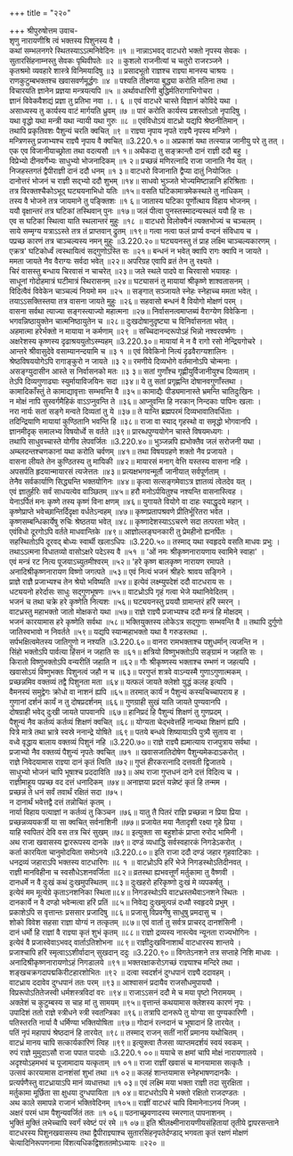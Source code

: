 +++
title = "२२०"

+++
श्रीपुरुषोत्तम उवाच-  
शृणु नारायणीश्रि त्वं भक्तस्य पिशुनस्य वै ।  
कथां सम्भलनगरे स्थितस्याऽऽत्मनिवेदिनः ॥१ ॥
नान्नाऽभवद् वाटधरो भक्तो नृपस्य सेवकः ।  
सुतारसिंहनाम्नस्तु सेवकः पृथिवीपतेः ॥२ ॥
कुशलो राजनीत्यां च चतुरो राजरञ्जने ।  
कृतश्रमो व्यवहारे शास्त्रे विनिमयादिषु ॥३ ॥
प्रसादभूतो राज्ञश्च राज्ञ्या मानस्य चाश्रयः ।  
राणकुटुम्बभक्तश्च खवासवर्णमूर्द्धगः ॥४ ॥
पश्यति तीक्ष्णया बुद्ध्या करोति मतिना तथा ।  
विचारयति ज्ञानेन प्रज्ञया मन्त्रयत्यपि ॥५ ॥
अर्थावधारिणी बुद्धिर्मतिरागाभिगोचरा ।  
ज्ञानं विवेकवैशद्यं प्रज्ञा तु प्रतिभा नवा ।.। ६ ॥
एवं वाटधरे चास्ते विज्ञानं कोविदे यथा ।  
असाध्यस्य तु कार्यस्य वाटं मार्गयति ध्रुवम् ॥७ ॥
पारं करोति कार्यस्य प्रशस्तोऽतो नृपादिषु ।  
यथा वृद्धो यथा मन्त्री यथा न्यायी यथा गुरुः ॥८ ॥
एवंविधोऽयं वाटध्रो यद्यपि श्रेष्ठनीतिमान् ।  
तथापि प्रकृतिवशः पैशुन्यं चरति क्वचित् ॥९ ॥
राज्ञ्या नृपाय नृपते राज्ञ्यै नृपस्य मन्त्रिणे ।  
मन्त्रिणस्तु प्रजाभ्यश्च राज्ञ्यै नृपाय वै क्वचित् ॥3.220.१ ०॥
अप्रकाशं यथा तत्स्यान्न जानीयु परे तु तत् ।  
एक एव विजानीयाच्छ्रोता तथा वदत्यसौ ॥१ १॥
अथैकदा तु सङ्क्रान्तौ दानं राज्ञी ददौ बहु ।  
विप्रेभ्यो दीनवर्गेभ्यः साधुभ्यो भोजनादिकम् ॥१ २॥
प्रच्छन्नं मणिरत्नादि राजा जानाति नैव यत् ।  
निजहस्तगतं द्वैपीराज्ञी दानं ददौ धनम् ॥१ ३॥
वाटधरो विजानाति द्वैप्या दातुं नियोजितः ।  
दानोत्तरं भोजनं च राज्ञी सद्भ्यो ददौ शुभम् ॥१४॥
साधवो भुञ्जते भोज्यमिष्टान्नानि हरिश्रिताः ।  
तत्र विरक्तश्चैकोऽभूद् घट्ययनाभिधो यतिः ॥१५॥
वसति घटिकामात्रमेकस्थले तु नाधिकम् ।  
तस्य वै भोजने तत्र जायमाने तु पङ्क्तिशः ॥१ ६॥
जातास्य घटिका पूर्णोत्थाय विहाय भोजनम् ।  
ययौ वृक्षान्तरं तत्र घटिकां तस्थिवान् पुनः ॥१७॥
जलं पीत्वा पुनस्तस्मादन्यस्थलं ययौ हि सः ।  
एव स घटिकां स्थित्वा याति स्थलान्तरं मुहुः ॥१८ ॥
वाटधरो विलोक्यैनं त्यक्तभोज्यं च चञ्चलम् ।  
साये सम्मृग्य यत्राऽऽस्ते तत्र तं प्राप्तवान् द्रुतम् ॥१९॥
गत्वा नत्वा फलं प्रार्प्य वन्दनं संविधाय च ।  
पप्रच्छ कारणं तत्र चाञ्चल्यस्य नमन् मुहुः ॥3.220.२०॥
घट्ययनस्तु तं प्राह लक्ष्मि चाञ्चल्यकारणम् ।  
एक्रत्र' घटिकोर्ध्वं त्वस्थायित्वं सद्गुणोऽस्ति सः ॥२१॥
बन्धनं न भवेत् क्वापि रागः क्वापि न जायते ।  
ममता जायते नैव वैराग्यः सर्वदा भवेत् ॥२२॥
अपरिग्रह एवापि व्रतं तेन तु रक्ष्यते ।  
चिरं वासस्तु बन्धाय चिरवासं न चाचरेत् ॥२३॥
जले स्थले पादपे वा चिरवासो भयावहः ।  
साधूनां गोदोहमात्रं घटीमात्रं स्थिरासनम् ॥२४॥
घट्यासनं तु मायायां श्रीकृष्णे शाश्वतासनम् ।  
विदित्वैवं विवेकेन चाञ्चल्यं नियमो मम ॥२५ ॥
सङ्गात् सञ्जायते स्नेहः स्नेहाच्च ममता भवेत् ।  
तयाऽऽसक्तिस्तया तत्र वासना जायते मुहुः ॥२६॥
सहवासो बन्धनं वै वियोगो मोक्षणं परम् ।  
वासना सर्वथा त्याज्या सङ्गस्त्याज्यो महात्मना ॥२७॥
निर्वासनत्वमाप्तब्यं वैराग्येण विवेकिना ।  
भगवन्निष्ठायुक्तेन चात्मनिष्ठायुतेन च ॥२८॥
दुःखदोषानुदृष्ट्या च विनिर्वासनता भवेत् ।  
अहमात्मा हरेर्भक्तो न मायाया न कर्मणाम् ॥२९ ॥
सच्चिदानन्दरूपोऽहं भिन्नो नश्वरवर्ष्मणः ।  
अक्षरेशस्य कृष्णस्य दृढाश्रययुतोऽस्म्यहम् ॥3.220.३०॥
मायायां मे न वै रागो रसो नेन्द्रियगोचरे ।  
आन्तरे श्रीवासुदेवे वसाम्यानन्दयामि च ॥३ १ ॥
एवं विवेकिनो नित्यं दृढवैराग्यशालिनः ।  
श्रेष्ठविषययोगेऽपि रागाङ्कुरो न जायते ॥३ २॥
रमणीये दिव्यभोगे वर्तमानोऽपि चोन्मनाः ।  
असङ्ग्युदासीन आस्ते स निर्वासनको मतः ॥३ ३॥
सतां गुणाँश्च गृह्णीयुर्विजानीयुश्च दिव्यताम् ।  
तेऽपि दिव्यगुणाढ्याः स्युर्मायाविजयिनः सदा ॥३४॥
ये तु सतां प्रगृह्णन्ति दोषानवगुणाँस्तथा ।  
कामादिकाँस्तुं ते कामाद्यावृत्ताः सम्भवन्ति वै ॥३५॥
कामाद्यैः पीड्यमानास्ते भ्रमन्ति चातिदुःखिनः ।  
न मोक्षं नापि सुस्वर्गमैहिकं वाऽऽप्नुवन्ति ते ॥३६॥
आप्नुवन्ति हि नरकान् निन्दकाः पापिनः खलाः ।  
नरा नार्यः सतां सङ्गे मन्वते दिव्यतां तु ये ॥३७॥
ते यान्ति ब्रह्मपरमं दिव्यभावातिवर्धिताः ।  
तदिन्द्रियाणि मायायां कुण्ठितानि भवन्ति हि ॥३८॥
राजा वा स्याद् गृहस्थो वा समृद्धो भोगवानपि ।  
ज्ञानमीदृक् समालभ्य विषयोर्ध्वे स वर्तते ॥३९॥
प्रारब्धपुण्ययोगेन चास्ते विषयमध्यगः ।  
तथापि साधुवच्चास्ते योगीव लेपवर्जितः ॥3.220.४०॥
भुञ्जन्नपि ह्यभोक्तैव जलं सरोजनी यथा ।  
अम्ब्लदन्तश्चणकानां यथा करोति चर्वणम् ॥४१॥
तथा विषयग्रहणे शक्तो नैव प्रजायते ।  
वासना लीयते तेन कुण्ठितस्य तु मायिकी ॥४२॥
मायारसं मनाग् वेत्ति यस्तस्य वासना नहि ।  
अपसर्पति हृदयान्मायारसं त्यजेत्ततः ॥४३॥
प्रत्यक्षभगवन्मूर्तौ जानीयात् सर्वपूर्णताम् ।  
तेनैव सर्वकार्याणि सिद्ध्यन्ति भक्तयोगिनः ॥४४॥
कृत्वा सत्सङ्गमेवाऽत्र ज्ञातव्यं त्वेतदेव यत् ।  
एवं ज्ञातुर्हरिः सर्वं साधयत्येव वाञ्छितम् ॥४५॥
हरौ मनोऽर्पयितुश्च नश्यन्ति वासनास्त्विह ।  
येनाऽर्पितं मनः कृष्णे तस्य कृष्णं विना क्षणम् ॥४६॥
युगायते वियोगे वा दाहः स्याद्धृदये महान् ।  
कृष्णेप्राप्ते भवेच्छान्तिर्दिदृक्षा वर्धतेऽन्वहम् ॥४७॥
कृष्णप्रतापश्रवणे प्रीतिर्भूरितरा भवेत ।  
कृष्णसम्बन्धिकार्येषु रुचिः श्रेष्ठतया भवेत् ॥४८॥
कृष्णादेशस्याऽऽचरणे सदा तत्परता भवेत् ।  
एवंविधो दूरगोऽपि वर्तते माधवान्तिके ॥४९॥
आज्ञोल्लङ्घनकारी तु प्रेमहीनो ह्यनर्पितः ।  
सहस्थितोऽपि दूरवद् बोध्यः स्वार्थी खलाऽधिपः ॥3.220.५०॥
तस्माद् यथा स्वहृदये वसति माधवः प्रभुः ।  
तथाऽऽत्मना विधातव्यो वासोऽक्षरे पदेऽस्य वै ॥५१ ॥
'ओं नमः श्रीकृष्णनारायणाय स्वामिने स्वाहा' ।  
एवं मन्त्रं रट नित्य पूजयाऽच्युतमीश्वरम् ॥५२॥
'हरे कृष्ण बालकृष्ण नारायण रमापते ।  
अनादिश्रीकृष्णनारायण विष्णो जगत्पते ॥५३॥
एवं नित्यं भजनं श्रीहरेः श्रावय सङ्गिने ।  
प्राज्ञे राज्ञै प्रजाभ्यश्च तेन श्रेयो भविष्यति ॥५४॥
इत्येवं लक्ष्म्युपदेशं ददौ वाटधराय सः ।  
धट्ययनो हरेर्दासः साधुः सद्गुणभूषणः ॥५५॥
वाटध्रोऽपि गृहं गत्वा भेजे यथानिवेदितम् ।  
भजनं च तथा चक्रे हरे कृष्णेति नित्यशः ॥५६॥
घट्ययनस्तु प्रययौ ग्रामान्तरं हरिं स्मरन् ।  
वाटध्रस्तु महाभक्तो जातो मोक्षकरो यथा ॥५७॥
राज्ञे राज्ञ्यै प्रजाभ्यश्च ददौ मन्त्रं हि मोक्षदम् ।  
भजनं कारयामास हरे कृष्णेति सर्वथा ॥५८॥
भक्तियुक्तस्य लोकेऽत्र सद्गुणाः सम्भवन्ति वै ॥
तथापि दुर्गुणो जातिस्वभावो न निवर्तते ॥५९॥
यद्यपि स्यान्महाभक्तो यथा वै गरुडस्तथा ।.  
सर्पभक्षित्वमेतस्य जातिगुणो न नश्यति ॥3.220.६०॥
वानरा रामभक्ताश्च पशुधर्मान् त्यजन्ति न ।  
सिंहो भक्तोऽपि पार्वत्या हिंसनं न जहाति सः ॥६१॥
क्षत्रियो विष्णुभक्तोऽपि सङ्ग्रामं न जहाति सः ।  
किरातो विष्णुभक्तोऽपि वन्यरीतिं जहाति न ॥६२॥
गौः श्रीकृष्णस्य भक्ताश्च रम्भणं न जहत्यपि ।  
खवासोऽयं विष्णुभक्तः पिशुनत्वं जहौ न च ॥६३॥
परगुप्तं शत्रवे वाऽन्यस्मै गुणाऽगुणात्मकम् ।  
प्रच्छन्नमिव वक्तव्यं तद्वै पिशुनता मता ॥६४॥
यत्फलं जायते क्लेशो युद्धं कलह इत्यपि ।  
वैमनस्यं समुद्वेगः क्रोधो वा नाशनं ह्यपि ॥६५॥
तरमात् कार्यं न पैशुन्यं कस्यचिच्चापराय ह ।  
गुणानां दर्शनं कार्यं न तु दोषप्रदर्शनम् ॥६६॥
गुणग्राही सुखं याति जायते पुण्यवानपि ।  
दोषग्राही भवेद् दुःखी जायते पापवानपि ॥६७॥
हानिप्रदं हि पैशुन्यं शिक्षणं तु गुणप्रदम् ।  
पैशुन्यं नैव कर्तव्यं कर्तव्यं शिक्षणं क्वचित् ॥६८॥
योग्यता चेद्भवेत्तर्हि नान्यथा शिक्षणं ह्यपि ।  
पित्रे मात्रे तथा भ्रात्रे स्वस्रे ननान्द्रे योषिते ॥६९॥
पतये बन्धवे शिष्यायाऽपि पुत्र्यै सुताय वा ।  
वध्वे वृद्धाय बालाय वक्तव्यं पिशुनं नहि ॥3.220.७०॥
राज्ञे राज्ञ्यै ह्यमात्याय राजपुत्राय सर्वथा ।  
प्रजाभ्यो नैव वक्तव्यं पैशुन्यं नृपतेः क्वचित् ॥७१ ॥
खवासजातिदोषेण पैशुन्यमेकदाऽकरोत् ।  
राज्ञे निवेदयामास राज्ञ्या दानं कृतं त्विति ॥७२॥
गुप्तं हीरकरत्नादि दत्तवती द्विजातये ।  
साधुभ्यो भोजनं चापि भूषाश्च प्रददाविति ॥७३॥
अथ राजा गुप्तधनं दाने दत्तं विदित्य च ।  
राज्ञीमाहूय पप्रच्छ वद दत्तं धनादिकम् ॥७४॥
अनाज्ञया प्रदत्तं यन्नेष्टं कृतं हि तन्मम ।  
प्रच्छन्नं ते धनं सर्वं तवार्थं रक्षितं सदा ॥७५।  
न दानार्थं भवेत्तद्वै दत्तं तन्नोचितं कृतम् ।  
नार्या विहाय पत्याज्ञां न कर्तव्यं तु किञ्चन ॥७६॥
यातु तै पितरं राज्ञि प्रच्छन्ना न प्रिया प्रिया ।  
प्रच्छन्नव्ययकर्त्री या सा क्वचित् सर्वनाशिनी ॥७७॥
प्रजायेत मया नैतादृशी रक्ष्या गृहे प्रिया ।  
याहि स्वपितरं देवि वस तत्र चिरं सुखम् ॥७८॥
इत्युक्ता सा बहुशोकं प्राप्ता रुरोद भामिनी ।  
अथ राजा खवासस्य द्वाररूपस्य दानके ॥७९॥
दण्डं व्यधाद्धि सर्वस्वहारकं निगडेऽकरोत् ।  
कर्ता कारयिता चानुमोदयिता समोऽनये ॥3.220.८०॥
इति राजा ददौ दण्डं जहार गृहवाटिकाः ।  
धनद्रव्यं जहाराऽपि भक्तस्य वाटधारिणः ॥८ १ ॥
वाटध्रोऽपि हरिं भेजे निगडस्थोऽतिदीनवत् ।  
राज्ञी मानविहीना च स्वसौधेऽशनवर्जिता ॥८२॥
व्रतस्था ह्यभवत्तूर्णं मर्तुकामा तु वैष्णवी ।  
दानधर्मे न वै दुःखं कथं दुःखमुपस्थितम् ॥८३॥
दुःखहरो हरिकृष्णो दुःखं मे व्यपकर्षतु ।  
इत्येवं मम मूर्त्यग्रे कृताऽनशनिका स्थिता॥८४॥
निगडस्थोऽपि वाटध्रस्तथैवाऽनशने स्थितः ।  
दानकार्ये न वै दण्डो भवेन्मत्वा हरिं प्रतिं ॥८५॥
निवेद्य दुःखमुत्पन्नं दध्यौ स्वहृदये प्रभुम् ।  
प्रकाशेऽपि स वृत्तान्तः प्रससार प्रजादिषु ॥८६॥
प्रजासु विप्रवर्गेषु साधुषु प्रमदासु च ।  
शोको विवेश सहसा राज्ञा योग्यं न तत्कृतम् ॥८७॥
एवं वार्ता तु सर्वत्र प्राचरद् दानशंसिनी ।  
दानं धर्मो हि राज्ञां वै राज्ञ्या कृतं शुभं कृतम् ॥८८॥
राज्ञो द्रव्यस्य नास्त्येव न्यूनता राज्यभोगिनः ।  
इत्येवं वै प्रजास्वेवाऽभवद् वार्ताऽतिशोभना ॥८९॥
राज्ञीदुःखविनाशार्थं वाटधारस्य शान्तये ।  
प्रजाश्चापि हरिं स्मृत्वाऽऽशीर्वादान् सुखदान् ददुः ॥3.220.९०॥
विगतेऽनशने तत्र सप्ताहे निशि माधवः ।  
अनादिश्रीकृष्णनारायणोऽहं निगडालये ॥९१॥
भक्तरक्षाकरोऽगच्छं राज्ञ्याश्च मन्दिरे तथा ।  
शङ्खचक्रगदापद्मकिरीटहारशोभितः ॥९२ ॥
दत्वा स्वदर्शनं दुग्धपानं राज्ञ्यै ददावहम् ।  
वाटध्राय ददावेव दुग्धपानं ततः परम् ॥९३॥
आश्वासनं प्रदायैव राजसौधमुपाययौ ।  
विप्ररूपोऽतितेजस्वी धर्मशस्त्रविदां वरः ॥९४॥
राजाऽऽसनं ददौ मे च मया पृष्टो निरामयम् ।  
अक्लेशं च कुटुम्बस्य स चाह मां तु सामयम् ॥९५॥
वृत्तान्तं कथयामास क्लेशस्य कारणं नृपः ।  
उपादिशं ततो राज्ञे स्त्रीधने स्त्री स्वतन्त्रिका ॥९६॥
तत्रापि दानरूपे तु योग्या सा पुण्यकारिणी ।  
पतिस्तरति नार्या वै धर्मिण्या भक्तियोषिता ॥९७॥
गोदानं रत्नदानं च भूषादानं हि तारयेत् ।  
पतिं नृपं महापापं श्रेष्ठदानं हि तारयेत् ॥९८॥
तस्माद् राजन् सतीं नारीं प्रमानय यथोचितम् ।  
वाटध्रं मानय चापि सत्कार्यकारिणं त्विह ॥९९॥
इत्युक्त्वा तैजसा व्याप्तमदर्शयं स्वयं स्वकम् ।  
रुपं राज्ञे मुमुदाऽसौ राजा पपात पादयोः ॥3.220.१ ००॥
ययाचे स क्षमां चापि मोक्षं नारायणालये ।  
अदृश्योऽहमभवं च पूजामादाय यत्कृताम् ॥१ ०१॥
राजा राज्ञीं खवासं च मानयामास सत्कृतैः ।  
उत्सवं कारयामास दानशंसां शुभां तथा ॥१ ०२॥
कलहं शान्तयामास स्नेहभाषणदानकैः ।  
प्रत्यर्पणैस्तु वाटध्रायाऽपि मानं व्यधात्तथा ॥१ ०३॥
एवं लक्ष्मि मया भक्ता राज्ञी तदा सुरक्षिता ।  
मर्तुकामा मूर्छिता सा क्षुधया दुग्धपायिता ॥१ ०४॥
वाटधरोऽपि मे भक्तो रक्षितो राजदण्डतः ।  
अथ काले समापन्ने राजानं भक्तिवेदिनम् ॥१०५॥
राज्ञीं वाटधरं चापि विमानेनाऽनयं निजम् ।  
अक्षरं परमं धाम पैशुन्यवर्जितं ततः ॥१ ०६॥
पठनाच्छ्रवणादस्य स्मरणात् पापनाशनम् ।  
भुक्तिं मुक्तिं लभेच्चापि स्वर्गं स्वेष्टं परं रमे ॥१ ०७॥
इति श्रीलक्ष्मीनारायणीयसंहितायां तृतीये द्वापरसन्ताने वाटधरस्य पिशुनखवासस्य तथा द्वैपीराज्ञ्याश्च सुतारसिंहनृपतेर्दण्डाद् भगवता कृतं रक्षणं मोक्षणं चेत्यादिनिरूपणनामा विंशत्यधिकद्विशततमोऽध्यायः ॥२२० ॥
    
